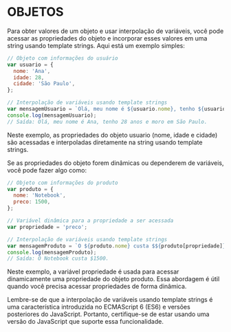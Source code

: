 # OBJETOS

Para obter valores de um objeto e usar interpolação de variáveis, você pode acessar as propriedades do objeto e incorporar esses valores em uma string usando template strings. Aqui está um exemplo simples:

```js
// Objeto com informações do usuário
var usuario = {
  nome: 'Ana',
  idade: 28,
  cidade: 'São Paulo',
};

// Interpolação de variáveis usando template strings
var mensagemUsuario = `Olá, meu nome é ${usuario.nome}, tenho ${usuario.idade} anos e moro em ${usuario.cidade}.`;
console.log(mensagemUsuario);
// Saída: Olá, meu nome é Ana, tenho 28 anos e moro em São Paulo.
```

Neste exemplo, as propriedades do objeto usuario (nome, idade e cidade) são acessadas e interpoladas diretamente na string usando template strings.

Se as propriedades do objeto forem dinâmicas ou dependerem de variáveis, você pode fazer algo como:

```js
// Objeto com informações do produto
var produto = {
  nome: 'Notebook',
  preco: 1500,
};

// Variável dinâmica para a propriedade a ser acessada
var propriedade = 'preco';

// Interpolação de variáveis usando template strings
var mensagemProduto = `O ${produto.nome} custa $${produto[propriedade]}.`;
console.log(mensagemProduto);
// Saída: O Notebook custa $1500.
```

Neste exemplo, a variável propriedade é usada para acessar dinamicamente uma propriedade do objeto produto. Essa abordagem é útil quando você precisa acessar propriedades de forma dinâmica.

Lembre-se de que a interpolação de variáveis usando template strings é uma característica introduzida no ECMAScript 6 (ES6) e versões posteriores do JavaScript. Portanto, certifique-se de estar usando uma versão do JavaScript que suporte essa funcionalidade.
